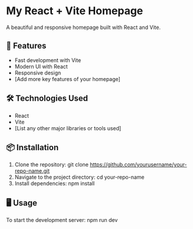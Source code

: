 # My React + Vite Homepage

A beautiful and responsive homepage built with React and Vite.

## 🚀 Features

- Fast development with Vite
- Modern UI with React
- Responsive design
- [Add more key features of your homepage]

## 🛠️ Technologies Used

- React
- Vite
- [List any other major libraries or tools used]

## 📦 Installation

1. Clone the repository:
git clone https://github.com/yourusername/your-repo-name.git
2. Navigate to the project directory:
cd your-repo-name
3. Install dependencies:
npm install

## 🖥️ Usage

To start the development server:
npm run dev
